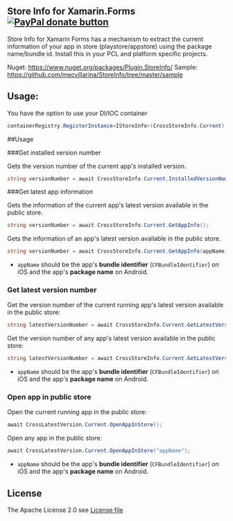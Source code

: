 ##  Store Info for Xamarin.Forms [![PayPal donate button](https://www.paypalobjects.com/en_US/i/btn/btn_donateCC_LG.gif)](https://www.paypal.com/cgi-bin/webscr?cmd=_s-xclick&hosted_button_id=4KHTXCBWYXTNG "Donate to this project using Paypal")

Store Info for Xamarin Forms has a mechanism to extract the current information of your app in store (playstore/appstore) using the package name/bundle id.  Install this in your PCL and platform specific projects.

Nuget: https://www.nuget.org/packages/Plugin.StoreInfo/
Sample: https://github.com/mecvillarina/StoreInfo/tree/master/sample

## Usage:

You have the option to use your DI/IOC container

```C#
containerRegistry.RegisterInstance<IStoreInfo>(CrossStoreInfo.Current);
```

##Usage

###Get installed version number

Gets the version number of the current app's installed version.

```C#
string versionNumber = await CrossStoreInfo.Current.InstalledVersionNumber;
```

###Get latest app information

Gets the information of the current app's latest version available in the public store.

```C#
string versionNumber = await CrossStoreInfo.Current.GetAppInfo();
```

Gets the information of an app's latest version available in the public store.

```C#
string versionNumber = await CrossStoreInfo.Current.GetAppInfo(appName);
```

- `appName` should be the app's **bundle identifier** (`CFBundleIdentifier`) on iOS and the app's **package name** on Android.

### Get latest version number

Get the version number of the current running app's latest version available in the public store:

```csharp
string latestVersionNumber = await CrossStoreInfo.Current.GetLatestVersionNumber();
```

Get the version number of any app's latest version available in the public store:

```csharp
string latestVersionNumber = await CrossStoreInfo.Current.GetLatestVersionNumber("appName");
```

- `appName` should be the app's **bundle identifier** (`CFBundleIdentifier`) on iOS and the app's **package name** on Android.

### Open app in public store

Open the current running app in the public store:

```csharp
await CrossLatestVersion.Current.OpenAppInStore();
```

Open any app in the public store:

```csharp
await CrossLatestVersion.Current.OpenAppInStore("appName");
```

- `appName` should be the app's **bundle identifier** (`CFBundleIdentifier`) on iOS and the app's **package name** on Android.

## License
The Apache License 2.0 see [License file](LICENSE)
